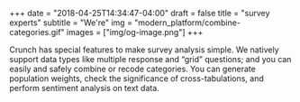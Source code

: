 +++
date = "2018-04-25T14:34:47-04:00"
draft = false
title = "survey experts"
subtitle = "We're"
img = "modern_platform/combine-categories.gif"
images = ["img/og-image.png"]
+++

Crunch has special features to make survey analysis simple. We natively support data types like multiple response and “grid” questions; and you can easily and safely combine or recode categories. You can generate population weights, check the significance of cross-tabulations, and perform sentiment analysis on text data.
